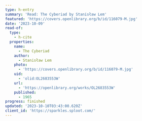 ```yaml
---
type: h-entry
summary: 'Read: The Cyberiad by Stanisław Lem'
featured: 'https://covers.openlibrary.org/b/id/116079-M.jpg'
date: '2023-10-09'
read-of:
  type:
    - h-cite
  properties:
    name:
      - The Cyberiad
    author:
      - Stanisław Lem
    photo:
      - 'https://covers.openlibrary.org/b/id/116079-M.jpg'
    uid:
      - 'olid:OL2683553W'
    url:
      - 'https://openlibrary.org/works/OL2683553W'
    published:
      - 1965
progress: finished
updated: '2023-10-10T03:43:00.620Z'
client_id: 'https://sparkles.sploot.com/'
---
```


